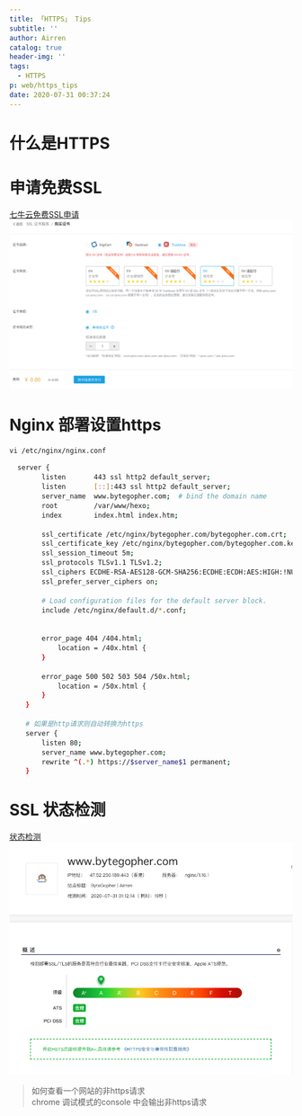 ```yaml
---
title: 「HTTPS」 Tips
subtitle: ''
author: Airren
catalog: true
header-img: ''
tags:
  - HTTPS
p: web/https_tips
date: 2020-07-31 00:37:24
---
```


# 什么是HTTPS



# 申请免费SSL
[七牛云免费SSL申请](https://portal.qiniu.com/certificate/apply)
![](https_tips/qiniu_free_ssl.jpg)

# Nginx 部署设置https

`vi /etc/nginx/nginx.conf`

```sh
  server {
        listen       443 ssl http2 default_server;
        listen       [::]:443 ssl http2 default_server;
        server_name  www.bytegopher.com;  # bind the domain name
        root         /var/www/hexo;  
        index        index.html index.htm;

        ssl_certificate /etc/nginx/bytegopher.com/bytegopher.com.crt;   # absolute path of certificate
        ssl_certificate_key /etc/nginx/bytegopher.com/bytegopher.com.key; # absolute path of certificate
        ssl_session_timeout 5m;
        ssl_protocols TLSv1.1 TLSv1.2;
        ssl_ciphers ECDHE-RSA-AES128-GCM-SHA256:ECDHE:ECDH:AES:HIGH:!NULL:!aNULL:!MD5:!ADH:!RC4:!DH:!DHE;
        ssl_prefer_server_ciphers on;

        # Load configuration files for the default server block.
        include /etc/nginx/default.d/*.conf;


        error_page 404 /404.html;
            location = /40x.html {
        }

        error_page 500 502 503 504 /50x.html;
            location = /50x.html {
        }
    }
    
    # 如果是http请求则自动转换为https
    server {
        listen 80;
        server_name www.bytegopher.com;
        rewrite ^(.*) https://$server_name$1 permanent;
    }
```

# SSL 状态检测
[状态检测](https://myssl.com/www.bytegopher.com?domain=www.bytegopher.com&status=success#certificates)
![](https_tips/https_detection.jpg)


> 如何查看一个网站的非https请求 \
> chrome 调试模式的console 中会输出非https请求

